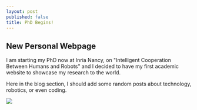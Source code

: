 ```yaml
---
layout: post
published: false
title: PhD Begins!
---
```

## New Personal Webpage

I am starting my PhD now at Inria Nancy, on "Intelligent Cooperation Between Humans and Robots" and I decided to have my first academic website to showcase my research to the world.

Here in the blog section, I should add some random posts about technology, robotics, or even coding.

![](https://rouxcreative.com/wp-content/uploads/2016/05/orange_shoes.jpg)
